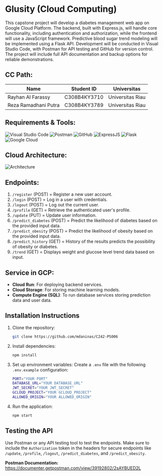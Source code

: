 # Glusity (Cloud Computing)

This capstone project will develop a diabetes management web app on Google Cloud Platform. The backend, built with Express.js, will handle core functionality, including authentication and authorization, while the frontend will use a JavaScript framework. Predictive blood sugar trend modeling will be implemented using a Flask API. Development will be conducted in Visual Studio Code, with Postman for API testing and GitHub for version control. The project will include full API documentation and backup options for reliable demonstrations.

## **CC Path:**

| Name                 | Student ID   | Universitas      |
| -------------------- | ------------ | ---------------- |
| Rayhan Al Farassy    | C308B4KY3710 | Universitas Riau |
| Reza Ramadhani Putra | C308B4KY3789 | Universitas Riau |

## **Requirements & Tools:**

![Visual Studio Code](https://img.shields.io/badge/Visual%20Studio%20Code-0078d7.svg?style=for-the-badge&logo=visual-studio-code&logoColor=white)
![Postman](https://img.shields.io/badge/Postman-FF6C37?style=for-the-badge&logo=postman&logoColor=white)
![GitHub](https://img.shields.io/badge/github-%23121011.svg?style=for-the-badge&logo=github&logoColor=white)
![ExpressJS](https://img.shields.io/badge/Express-%23F7DF1E?style=for-the-badge&logo=javascript&logoColor=white)
![Flask](https://img.shields.io/badge/flask-%23000.svg?style=for-the-badge&logo=flask&logoColor=white)
![Google Cloud](https://img.shields.io/badge/GoogleCloud-%234285F4.svg?style=for-the-badge&logo=google-cloud&logoColor=white)

## **Cloud Architecture:**

![Architecture](https://github.com/mdaninas/Capstone-Project/blob/main/images/architecture.png)

## **Endpoints:**

 1. `/register` (POST) = Register a new user account.
 2. `/login` (POST) = Log in a user with credentials.
 3. `/logout` (POST) = Log out the current user.
 4. `/profile` (GET) = Retrieve the authenticated user's profile.
 5. `/update` (PUT) = Update user information.
 6. `/predict_diabetes` (POST) = Predict the likelihood of diabetes based on the provided input data.
 7. `/predict_obesity` (POST) = Predict the likelihood of obesity based on the provided input data.
 8. `/predict_history` (GET) = History of the results predicts the possibility of obesity or diabetes.
 9. `/trend` (GET) = Displays weight and glucose level trend data based on input.

## **Service in GCP:**

- **Cloud Run**: For deploying backend services.
- **Cloud Storage**: For storing machine learning models.
- **Compute Engine (SQL)**: To run database services storing prediction data and user data.

## **Installation Instructions**

1. Clone the repository:
    ```bash
    git clone https://github.com/mdaninas/C242-PS006
    ```

2. Install dependencies:
    ```bash
    npm install
    ```

3. Set up environment variables:
    Create a `.env` file with the following `.env.example` configuration:
    ```bash
    PORT="YOUR PORT"
    DATABASE_URL="YOUR DATABASE_URL"
    JWT_SECRET="YOUR JWT_SECRET"
    GCLOUD_PROJECT="YOUR GCLOUD_PROJECT"
    ALLOWED_ORIGIN="YOUR ALLOWED_ORIGIN"
    ```

4. Run the application:
    ```bash
    npm start
    ```

## **Testing the API**

Use Postman or any API testing tool to test the endpoints. Make sure to include the `Authorization` token in the headers for secure endpoints like `/update`, `/profile`, `/logout`, `/predict_diabetes`, and `/predict_obesity`.

**Postman Documentation:** https://documenter.getpostman.com/view/39192802/2sAYBUED2L

